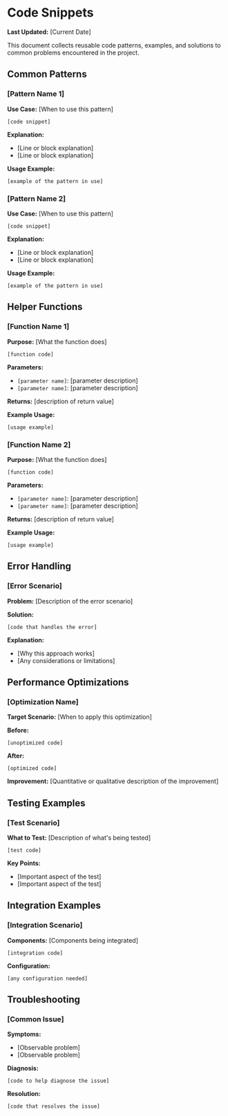 # Code Snippets

**Last Updated:** [Current Date]

This document collects reusable code patterns, examples, and solutions to common problems encountered in the project.

## Common Patterns

### [Pattern Name 1]

**Use Case:** [When to use this pattern]

```[language]
[code snippet]
```

**Explanation:**
- [Line or block explanation]
- [Line or block explanation]

**Usage Example:**
```[language]
[example of the pattern in use]
```

### [Pattern Name 2]

**Use Case:** [When to use this pattern]

```[language]
[code snippet]
```

**Explanation:**
- [Line or block explanation]
- [Line or block explanation]

**Usage Example:**
```[language]
[example of the pattern in use]
```

## Helper Functions

### [Function Name 1]

**Purpose:** [What the function does]

```[language]
[function code]
```

**Parameters:**
- `[parameter name]`: [parameter description]
- `[parameter name]`: [parameter description]

**Returns:** [description of return value]

**Example Usage:**
```[language]
[usage example]
```

### [Function Name 2]

**Purpose:** [What the function does]

```[language]
[function code]
```

**Parameters:**
- `[parameter name]`: [parameter description]
- `[parameter name]`: [parameter description]

**Returns:** [description of return value]

**Example Usage:**
```[language]
[usage example]
```

## Error Handling

### [Error Scenario]

**Problem:** [Description of the error scenario]

**Solution:**
```[language]
[code that handles the error]
```

**Explanation:**
- [Why this approach works]
- [Any considerations or limitations]

## Performance Optimizations

### [Optimization Name]

**Target Scenario:** [When to apply this optimization]

**Before:**
```[language]
[unoptimized code]
```

**After:**
```[language]
[optimized code]
```

**Improvement:** [Quantitative or qualitative description of the improvement]

## Testing Examples

### [Test Scenario]

**What to Test:** [Description of what's being tested]

```[language]
[test code]
```

**Key Points:**
- [Important aspect of the test]
- [Important aspect of the test]

## Integration Examples

### [Integration Scenario]

**Components:** [Components being integrated]

```[language]
[integration code]
```

**Configuration:**
```[language]
[any configuration needed]
```

## Troubleshooting

### [Common Issue]

**Symptoms:**
- [Observable problem]
- [Observable problem]

**Diagnosis:**
```[language]
[code to help diagnose the issue]
```

**Resolution:**
```[language]
[code that resolves the issue]
```
